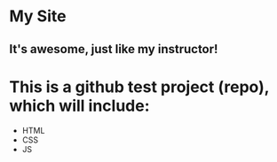 # My Site
## It's awesome, just like my instructor!

# This is a github test project (repo), which will include:

* HTML
* CSS
* JS
